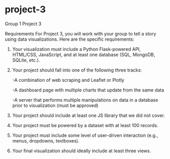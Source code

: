 # project-3
Group 1 Project 3

Requirements
For Project 3, you will work with your group to tell a story using data visualizations. Here are the specific requirements:


1. Your visualization must include a Python Flask-powered API, HTML/CSS, JavaScript, and at least one database (SQL, MongoDB, SQLite, etc.).


2. Your project should fall into one of the following three tracks:


    -A combination of web scraping and Leaflet or Plotly


    -A dashboard page with multiple charts that update from the same data


    -A server that performs multiple manipulations on data in a database prior to visualization (must be approved)




3. Your project should include at least one JS library that we did not cover.


4. Your project must be powered by a dataset with at least 100 records.


5. Your project must include some level of user-driven interaction (e.g., menus, dropdowns, textboxes).


6. Your final visualization should ideally include at least three views.


